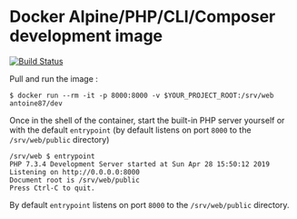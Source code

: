 # Docker Alpine/PHP/CLI/Composer development image

[![Build Status](https://travis-ci.org/Antoine87/docker-dev.svg?branch=master)](https://travis-ci.org/Antoine87/docker-dev)

Pull and run the image :

```shell
$ docker run --rm -it -p 8000:8000 -v $YOUR_PROJECT_ROOT:/srv/web antoine87/dev
```

Once in the shell of the container, start the built-in PHP server yourself or with the default `entrypoint` (by default listens on port `8000` to the `/srv/web/public` directory)

```shell
/srv/web $ entrypoint
PHP 7.3.4 Development Server started at Sun Apr 28 15:50:12 2019
Listening on http://0.0.0.0:8000
Document root is /srv/web/public
Press Ctrl-C to quit.
```

By default `entrypoint` listens on port `8000` to the `/srv/web/public` directory.

